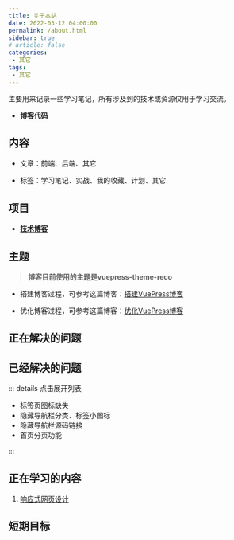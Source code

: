 ```yaml
---
title: 关于本站
date: 2022-03-12 04:00:00
permalink: /about.html
sidebar: true
# article: false
categories:
 - 其它
tags:
 - 其它
---
```


主要用来记录一些学习笔记，所有涉及到的技术或资源仅用于学习交流。

<!-- more -->

- [**博客代码**](https://github.com/linshanzeng/linshanzeng.github.io)

<!-- ## 听会歌 -->

<!-- <Meting server="netease"
        type="playlist"
        mid="6838211960"
        :lrc-type="3"/>

<Meting server="netease"
        type="playlist"
        mid="68586070"
        :lrc-type="3"/> -->

<!-- <iframe frameborder="no" border="0" marginwidth="0" marginheight="0" width=330 height=86 src="//music.163.com/outchain/player?type=2&id=1417082727&auto=0&height=66"></iframe> -->

<!-- ::: tip 诗词
<span id="jinrishici-sentence">正在加载今日诗词....</span>
<script src="https://sdk.jinrishici.com/v2/browser/jinrishici.js" charset="utf-8"></script>
::: -->

<Boxx type="warning" changeTime="1000"/>

<!-- ## GitHub

[![linshanzeng's github stats](https://github-readme-stats.vercel.app/api?username=linshanzeng)](https://github.com/anuraghazra/github-readme-stats)

[![linshanzeng's Github chart](http://ghchart.rshah.org/linshanzeng)](http://ghchart.rshah.org/linshanzeng) -->

## 内容

<!-- [![Top Langs](https://github-readme-stats.vercel.app/api/top-langs/?username=linshanzeng&layout=compact)](https://github.com/linshanzeng/github-readme-stats) -->

- 文章：前端、后端、其它

- 标签：学习笔记、实战、我的收藏、计划、其它

## 项目

- [**技术博客**](/)

<!-- - [**生活博客**](https://linshanzeng.github.io/life) -->

## 主题

> **博客目前使用的主题是vuepress-theme-reco**

- 搭建博客过程，可参考这篇博客：[搭建VuePress博客](https://linshanzeng.github.io/views/frontend/hello-blog)

- 优化博客过程，可参考这篇博客：[优化VuePress博客](https://linshanzeng.github.io/views/frontend/hello-blog)

## 正在解决的问题

## 已经解决的问题

::: details 点击展开列表

- 标签页图标缺失
- 隐藏导航栏分类、标签小图标
- 隐藏导航栏源码链接
- 首页分页功能

:::

## 正在学习的内容

1. [响应式网页设计](https://chinese.freecodecamp.org/learn/responsive-web-design/)

## 短期目标

<!-- 1. 只做一个生活博客，包含国内疫情实时地图，音乐，视频 -->
